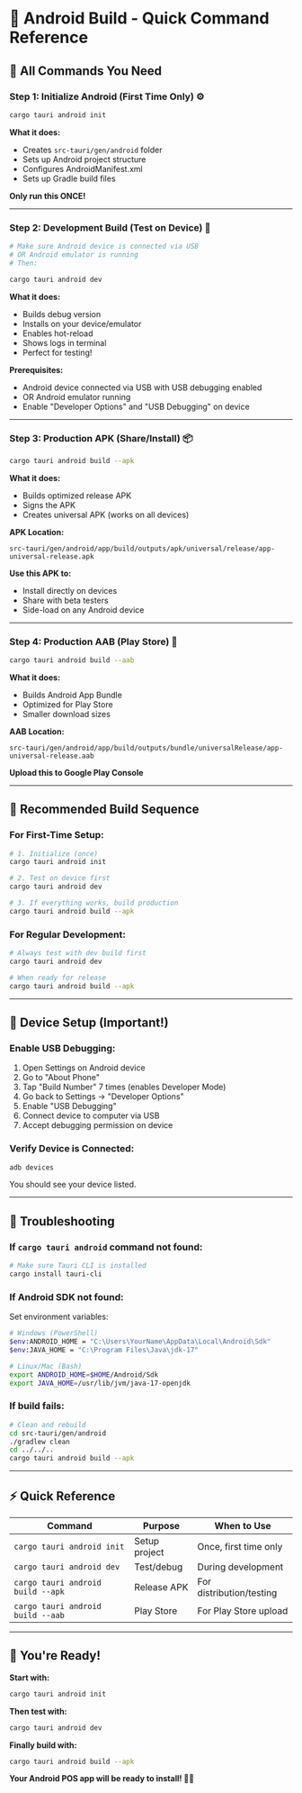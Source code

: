 # 📱 Android Build - Quick Command Reference

## 🚀 **All Commands You Need**

### **Step 1: Initialize Android (First Time Only)** ⚙️
```bash
cargo tauri android init
```
**What it does:**
- Creates `src-tauri/gen/android` folder
- Sets up Android project structure
- Configures AndroidManifest.xml
- Sets up Gradle build files

**Only run this ONCE!**

---

### **Step 2: Development Build (Test on Device)** 🧪
```bash
# Make sure Android device is connected via USB
# OR Android emulator is running
# Then:

cargo tauri android dev
```

**What it does:**
- Builds debug version
- Installs on your device/emulator
- Enables hot-reload
- Shows logs in terminal
- Perfect for testing!

**Prerequisites:**
- Android device connected via USB with USB debugging enabled
- OR Android emulator running
- Enable "Developer Options" and "USB Debugging" on device

---

### **Step 3: Production APK (Share/Install)** 📦
```bash
cargo tauri android build --apk
```

**What it does:**
- Builds optimized release APK
- Signs the APK
- Creates universal APK (works on all devices)

**APK Location:**
```
src-tauri/gen/android/app/build/outputs/apk/universal/release/app-universal-release.apk
```

**Use this APK to:**
- Install directly on devices
- Share with beta testers
- Side-load on any Android device

---

### **Step 4: Production AAB (Play Store)** 🏪
```bash
cargo tauri android build --aab
```

**What it does:**
- Builds Android App Bundle
- Optimized for Play Store
- Smaller download sizes

**AAB Location:**
```
src-tauri/gen/android/app/build/outputs/bundle/universalRelease/app-universal-release.aab
```

**Upload this to Google Play Console**

---

## 🎯 **Recommended Build Sequence**

### **For First-Time Setup:**
```bash
# 1. Initialize (once)
cargo tauri android init

# 2. Test on device first
cargo tauri android dev

# 3. If everything works, build production
cargo tauri android build --apk
```

### **For Regular Development:**
```bash
# Always test with dev build first
cargo tauri android dev

# When ready for release
cargo tauri android build --apk
```

---

## 📱 **Device Setup (Important!)**

### **Enable USB Debugging:**
1. Open Settings on Android device
2. Go to "About Phone"
3. Tap "Build Number" 7 times (enables Developer Mode)
4. Go back to Settings → "Developer Options"
5. Enable "USB Debugging"
6. Connect device to computer via USB
7. Accept debugging permission on device

### **Verify Device is Connected:**
```bash
adb devices
```

You should see your device listed.

---

## 🔧 **Troubleshooting**

### **If `cargo tauri android` command not found:**
```bash
# Make sure Tauri CLI is installed
cargo install tauri-cli
```

### **If Android SDK not found:**
Set environment variables:
```bash
# Windows (PowerShell)
$env:ANDROID_HOME = "C:\Users\YourName\AppData\Local\Android\Sdk"
$env:JAVA_HOME = "C:\Program Files\Java\jdk-17"

# Linux/Mac (Bash)
export ANDROID_HOME=$HOME/Android/Sdk
export JAVA_HOME=/usr/lib/jvm/java-17-openjdk
```

### **If build fails:**
```bash
# Clean and rebuild
cd src-tauri/gen/android
./gradlew clean
cd ../../..
cargo tauri android build --apk
```

---

## ⚡ **Quick Reference**

| Command | Purpose | When to Use |
|---------|---------|-------------|
| `cargo tauri android init` | Setup project | Once, first time only |
| `cargo tauri android dev` | Test/debug | During development |
| `cargo tauri android build --apk` | Release APK | For distribution/testing |
| `cargo tauri android build --aab` | Play Store | For Play Store upload |

---

## 🎉 **You're Ready!**

**Start with:**
```bash
cargo tauri android init
```

**Then test with:**
```bash
cargo tauri android dev
```

**Finally build with:**
```bash
cargo tauri android build --apk
```

**Your Android POS app will be ready to install! 📱✨**
